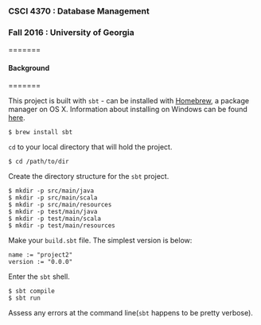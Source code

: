 ### CSCI 4370 : Database Management  
### Fall 2016 : University of Georgia
=======

#### Background
=======

This project is built with `sbt` - can be installed with [Homebrew](https://brewformulas.org), a package manager on OS X. Information about installing on Windows can be found [here](http://www.scala-sbt.org/0.13/docs/Installing-sbt-on-Windows.html).
```
$ brew install sbt
```  

`cd` to your local directory that will hold the project.  
```
$ cd /path/to/dir
```
Create the directory structure for the `sbt` project.
```
$ mkdir -p src/main/java
$ mkdir -p src/main/scala
$ mkdir -p src/main/resources
$ mkdir -p test/main/java
$ mkdir -p test/main/scala
$ mkdir -p test/main/resources
```
Make your `build.sbt` file. The simplest version is below:
```
name := "project2"
version := "0.0.0"
```

Enter the `sbt` shell.
```
$ sbt compile
$ sbt run
```

Assess any errors at the command line(`sbt` happens to be pretty verbose).